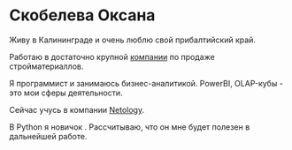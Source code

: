 # Скобелева Оксана

Живу в Калининграде и очень люблю свой прибалтийский край.

Работаю в достаточно крупной [компании](https://baucenter.ru) по продаже стройматериаллов.

Я программист и занимаюсь бизнес-аналитикой. PowerBI, OLAP-кубы - это мои сферы деятельности.

Cейчас учусь в компании [Netology](https://netology.ru).

В Python  я новичок . Рассчитываю, что он мне будет полезен в дальнейшей работе.